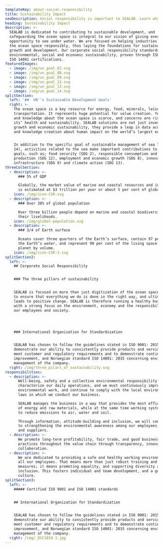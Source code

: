 ```yaml
---
templateKey: about-social-responsibility
title: Sustainability Impact
seoDescription: Social responsibility is important to SEALAB. Learn why.
heading: Sustainability Impact
description: >-
  SEALAB is dedicated to contributing to sustainable development, and
  safeguarding the ocean space is integral to our vision of giving everyone the
  opportunity to see under water. We are focused on helping industries manage
  the ocean space responsibly, thus laying the foundations for sustainable
  growth and development. Our corporate social responsibility standards cover
  environmental, social and economic sustainability, proven through ISO 9001 and
  ISO 14001 certifications. 
featuredImages:
  - image: /img/un_goal_02.svg
  - image: /img/un_goal_08.svg
  - image: /img/un_goal_09.svg
  - image: /img/un_goal_12.svg
  - image: /img/un_goal_13.svg
  - image: /img/un_goal_14.svg
splitSection:
  left: '##  UN''s Sustainable Development Goals'
  right: >-
    The ocean space is a key resource for energy, food, minerals, leisure, and
    transportation. It represents huge potential for value creation. Yet data
    and knowledge about the ocean space is scarce, and concerns are rising over
    its’ health and sustainability. SEALAB solutions are not just investments in
    growth and economic sustainability, they provide a leap in data acquisition
    and knowledge creation about human impact on the world’s largest ecosystems.


    In addition to the specific goal of sustainable management of sea life (SDG
    14), activities related to the sea make important contributions to other
    goals, such as; food security (SDG 2), responsible consumption and
    production (SDG 12), employment and economic growth (SDG 8), innovation and
    infrastructure (SDG 9) and climate action (SDG 13).
threeColSection:
  - description: >-
      ### 5% of GDP

      Globally, the market value of marine and coastal resources and industries
      is estimated at $3 trillion per year or about 5 per cent of global GDP.
    icon: /img/icon-CSR.svg
  - description: >-
      ### Over 38% of global population

      Over three billion people depend on marine and coastal biodiversity for
      their livelihoods.
    icon: /img/global-population.svg
  - description: >-
      ### 3/4 of Earth surface

      Oceans cover three quarters of the Earth’s surface, contain 97 per cent of
      the Earth’s water, and represent 99 per cent of the living space on the
      planet by volume.
    icon: /img/icon-CSR-3.svg
splitSection2:
  left: >-
    ## Corporate Social Responsibility


    ### The three pillars of sustainability


    SEALAB is focused on more than just digitization of the ocean space. We want
    to ensure that everything we do is done in the right way, and ultimately
    leads to positive change. SEALAB is therefore running a healthy business
    with a strong focus on the environment, economy and the responsibility for
    our employees and society.




    ### International Organization for Standardization


    SEALAB has chosen to follow the guidelines stated in ISO 9001: 2015 to
    demonstrate our ability to consistently provide products and services that
    meet customer and regulatory requirements and to demonstrate continuous
    improvement, and Norwegian standard ISO 14001: 2015 concerning environmental
    management of the company.
  right: /img/three_pilars_of_sustainability.svg
responsibilities:
  - description: >-
      Well-being, safety and a collective environmental responsibility will
      characterize our daily operations, and we must continuously improve our
      environmental work, and continue to comply with the local environmental
      laws in which we conduct our business.

      SEALAB manages the business in a way that provides the most efficient use
      of energy and raw materials, while at the same time working systematically
      to reduce emissions to air, water and soil.

      Through information, attitude-building and inclusion, we will contribute
      to strengthening the environmental awareness among our employees, partners
      and suppliers.
  - description: >-
      We promote long-term profitability, fair trade, and good business
      practices throughout the value chain through transparency, innovation and
      collaboration. 
  - description: >-
      We are dedicated to providing a safe and healthy working environment for
      all our employees. That means more than just robust training and safety
      measures; it means promoting equality, and supporting diversity and
      inclusion. This fosters individual and team development, and a good work
      culture.
splitSection3:
  left: >-
    ##### Certified ISO 9001 and ISO 14001 standards


    ## International Organization for Standardization


    SEALAB has chosen to follow the guidelines stated in ISO 9001: 2015 to
    demonstrate our ability to consistently provide products and services that
    meet customer and regulatory requirements and to demonstrate continuous
    improvement, and Norwegian standard ISO 14001: 2015 concerning environmental
    management of the company.
  right: /img/_DSC1019 1.jpg
---
```


